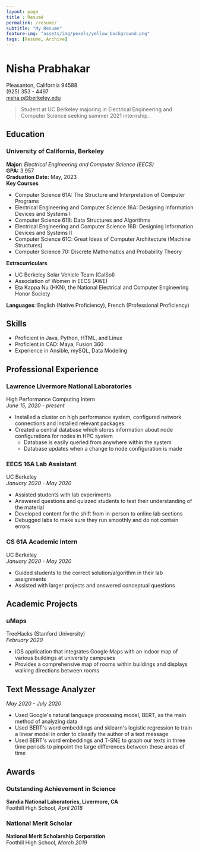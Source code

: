 ```yaml
---
layout: page
title : Resumé
permalink: /resume/
subtitle: "My Resume"
feature-img: "assets/img/pexels/yellow_background.png"
tags: [Resume, Archive]
---
```


# Nisha Prabhakar
Pleasanton, California 94588  
(925) 353 - 4497  
nisha.p@berkeley.edu  

> Student at UC Berkeley majoring in Electrical Engineering and Computer Science seeking summer 2021 internship.   

## Education
### University of California, Berkeley  
**Major:** *Electrical Engineering and Computer Science (EECS)*  
**GPA:** 3.957  
**Graduation Date:** May, 2023  
**Key Courses**
- Computer Science 61A: The Structure and Interpretation of Computer Programs
- Electrical Engineering and Computer Science 16A: Designing Information Devices and Systems I
- Computer Science 61B: Data Structures and Algorithms
- Electrical Engineering and Computer Science 16B: Designing Information Devices and Systems II
- Computer Science 61C: Great Ideas of Computer Architecture (Machine Structures)
- Computer Science 70: Discrete Mathematics and Probability Theory

**Extracurriculars**
- UC Berkeley Solar Vehicle Team (CalSol)
- Association of Women in EECS (AWE)
- Eta Kappa Nu (HKN), the National Electrical and Computer Engineering Honor Society

**Languages**: English (Native Proficiency), French (Professional Proficiency)

## Skills
- Proficient in Java, Python, HTML, and Linux
- Proficient in CAD: Maya, Fusion 360
- Experience in Ansible, mySQL, Data Modeling

## Professional Experience
### Lawrence Livermore National Laboratories
High Performance Computing Intern   
*June 15, 2020 - present*
- Installed a cluster on high performance system, configured network connections and installed relevant packages
- Created a central database which stores information about  node configurations for nodes in HPC system
    - Database is easily queried from anywhere within the system  
    - Database updates when a change to node configuration is made  

### EECS 16A Lab Assistant
UC Berkeley  
*January 2020 - May 2020*
- Assisted students with lab experiments
- Answered questions and quizzed students to test their understanding of the material
- Developed content for the shift from in-person to online lab sections
- Debugged labs to make sure they run smoothly and do not contain errors

### CS 61A Academic Intern
UC Berkeley  
*January 2020 - May 2020*
- Guided students to the correct solution/algorithm in their lab assignments
- Assisted with larger projects and answered conceptual questions

## Academic Projects
### uMaps
TreeHacks (Stanford University)  
<span>*February 2020*</span>
- iOS application that integrates Google Maps with an indoor map of various buildings at university campuses
- Provides a comprehensive map of rooms within buildings and displays walking directions between rooms

## Text Message Analyzer
*May 2020 - July 2020*
- Used Google's natural language processing model, BERT, as the main method of analyzing data
- Used BERT's word embeddings and sklearn's logistic regression to train a linear model in order to classify the author of a text message
- Used BERT's word embeddings and T-SNE to graph our texts in three time periods to pinpoint the large differences between these areas of time

## Awards
### Outstanding Achievement in Science
**Sandia National Laboratories, Livermore, CA**  
Foothill High School, *April 2018*  
### National Merit Scholar
**National Merit Scholarship Corporation**  
Foothill High School, *March 2019*
